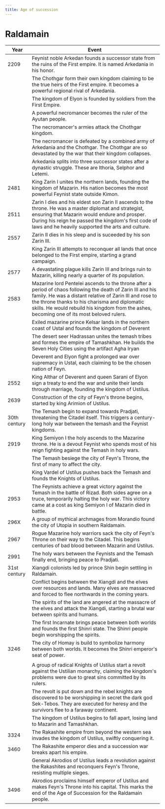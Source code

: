 ```yaml
---
title: Age of succession
---
```


# Raldamain

| Year         | Event                                                        |
| ------------ | ------------------------------------------------------------ |
| 2209         | Feynist noble Arkedan founds a successor state from the ruins of the First empire. It is named Arkedania in his honor. |
|              | The Chothgar form their own kingdom claiming to be the true heirs of the First empire. It becomes a powerful regional rival of Arkedania. |
|              | The kingdom of Elyon is founded by soldiers from the First Empire. |
|              | A powerful necromancer becomes the ruler of the Ayutan people. |
|              | The necromancer's armies attack the Chothgar kingdom.        |
|              | The necromancer is defeated by a combined army of Arkedania and the Chothgar. The Chothgar are so devastated by the war that their kingdom collapses. |
|              | Arkedania splits into three successor states after a dynastic struggle. These are Ithoria, Selphor and Letemi. |
| 2481         | King Zarin I unites the northern lands, founding the kingdom of Mazarin. His nation becomes the most powerful Feynist state outside Kimon. |
| 2511         | Zarin I dies and his eldest son Zarin II ascends to the throne. He was a master diplomat and strategist, ensuring that Mazarin would endure and prosper. During his reign he passed the kingdom's first code of laws and he heavily supported the arts and culture. |
| 2557         | Zarin II dies in his sleep and is suceeded by his son Zarin III. |
|              | King Zarin III attempts to reconquer all lands that once belonged to the First empire, starting a grand campaign. |
| 2577         | A devastating plague kills Zarin III and brings ruin to Mazarin, killing nearly a quarter of its population. |
| 2583         | Mazarine lord Pentelei ascends to the throne after a period of chaos following the death of Zarin III and his family. He was a distant relative of Zarin III and rose to the throne thanks to his charisma and diplomatic skills. He would rebuild his kingdom from the ashes, becoming one of its most beloved rulers. |
|              | Exiled mazarine prince Kelsar lands in the northern coast of Ustal and founds the kingdom of Deverent |
|              | The desert seer Hadrassan unites the temash tribes and formes the empire of Tamashkhan. He builds the Seven Holy Cities using the artifact Agha Iryan |
|              | Deverent and Elyon fight a prolonged war over supremacy in Ustal, each claiming to be the chosen nation of Feyn. |
| 2552         | King Althar of Deverent and queen Sarani of Elyon sign a treaty to end the war and unite their lands through marriage, founding the kingdom of Ustilus. |
| 2639         | Construction of the city of Feyn's throne begins, started by king Arimion of Ustilus. |
| 30th century | The Temash begin to expand towards Pradjati, threatening the Citadel itself. This triggers a century-long holy war between the temash and the Feynist kingdoms. |
| 2919         | King Semiyon I the holy ascends to the Mazarine throne. He is a devout Feynist who spends most of his reign fighting against the Temash in holy wars. |
|              | The Temash besiege the city of Feyn's Throne, the first of many to affect the city. |
|              | King Vardel of Ustilus pushes back the Temash and founds the Knights of Ustilus. |
| 2953         | The Feynists achieve a great victory against the Temash in the battle of Rizad. Both sides agree on a truce, temporarily halting the holy war. This victory came at a cost as king Semiyon I of Mazarin died in battle. |
| 296X         | A group of mythical archmages from Morandio found the city of Utopia in southern Raldamain. |
| 2967         | Rogue Mazarine holy warriors sack the city of Feyn's Throne on their way to the Citadel. This begins centuries of bad blood between Mazarin and Ustilus. |
| 2991         | The holy wars between the Feynists and the Temash finally end, bringing peace to Pradjati. |
| 31st century | Xiangdi colonists led by prince Shin begin settling in Raldamain. |
|              | Conflict begins between the Xiangdi and the elves over resources and lands. Many elves are massacred and forced to flee northwards in the coming years. |
|              | The spirits of the land are angered at the massacre of the elves and attack the Xiangdi, starting a brutal war between spirits and humans. |
|              | The first Incarnate brings peace between both worlds and founds the first Shinri state. The Shinri people begin worshipping the spirits. |
| 3246         | The city of Homay is build to symbolize harmony between both worlds. It becomes the Shinri emperor's seat of power. |
|              |                                                              |
|              | A group of radical Knights of Ustilus start a revolt against the Ustilian monarchy, claiming the kingdom's problems were due to great sins committed by its rulers. |
|              | The revolt is put down and the rebel knights are discovered to be worshipping in secret the dark god Sek-Tebos. They are executed for heresy and the survivors flee to a faraway continent. |
|              | The kingdom of Ustilus begins to fall apart, losing land to Mazarin and Tamashkhan. |
| 3324         | The Rakashite empire from beyond the western sea invades the kingdom of Ustilus, swiftly conquering it. |
| 3460         | The Rakashite emperor dies and a succession war breaks apart his empire. |
|              | General Akrodios of Ustilus leads a revolution against the Rakashites and reconquers Feyn's Throne, resisting multiple sieges. |
| 3496         | Akrodios proclaims himself emperor of Ustilus and makes Feyn's Throne into his capital. This marks the end of the Age of Succession for the Raldamain people. |

